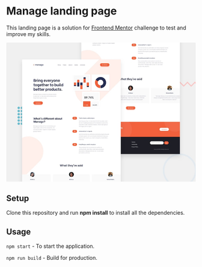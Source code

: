 # Manage landing page 
This landing page is a solution for [Frontend Mentor](https://www.frontendmentor.io/challenges/manage-landing-page-SLXqC6P5) challenge to test and improve my skills.

![Manage Landing Page preview](https://github.com/lucas-rocha/manage-landing-page/blob/master/design/desktop-preview.jpg)

## Setup
Clone this repository and run <b>npm install</b> to install all the dependencies.

## Usage
`npm start` - To start the application.

`npm run build` - Build for production.
